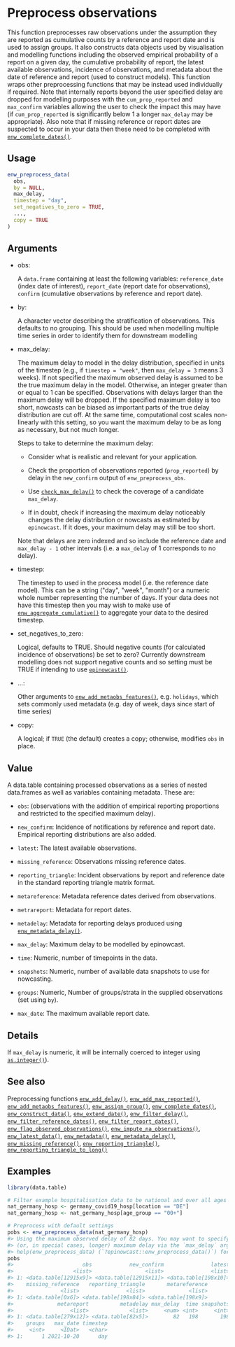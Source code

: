 # Preprocess observations

This function preprocesses raw observations under the assumption they
are reported as cumulative counts by a reference and report date and is
used to assign groups. It also constructs data objects used by
visualisation and modelling functions including the observed empirical
probability of a report on a given day, the cumulative probability of
report, the latest available observations, incidence of observations,
and metadata about the date of reference and report (used to construct
models). This function wraps other preprocessing functions that may be
instead used individually if required. Note that internally reports
beyond the user specified delay are dropped for modelling purposes with
the `cum_prop_reported` and `max_confirm` variables allowing the user to
check the impact this may have (if `cum_prop_reported` is significantly
below 1 a longer `max_delay` may be appropriate). Also note that if
missing reference or report dates are suspected to occur in your data
then these need to be completed with
[`enw_complete_dates()`](https://package.epinowcast.org/dev/reference/enw_complete_dates.md).

## Usage

``` r
enw_preprocess_data(
  obs,
  by = NULL,
  max_delay,
  timestep = "day",
  set_negatives_to_zero = TRUE,
  ...,
  copy = TRUE
)
```

## Arguments

- obs:

  A `data.frame` containing at least the following variables:
  `reference_date` (index date of interest), `report_date` (report date
  for observations), `confirm` (cumulative observations by reference and
  report date).

- by:

  A character vector describing the stratification of observations. This
  defaults to no grouping. This should be used when modelling multiple
  time series in order to identify them for downstream modelling

- max_delay:

  The maximum delay to model in the delay distribution, specified in
  units of the timestep (e.g., if `timestep = "week"`, then
  `max_delay = 3` means 3 weeks). If not specified the maximum observed
  delay is assumed to be the true maximum delay in the model. Otherwise,
  an integer greater than or equal to 1 can be specified. Observations
  with delays larger than the maximum delay will be dropped. If the
  specified maximum delay is too short, nowcasts can be biased as
  important parts of the true delay distribution are cut off. At the
  same time, computational cost scales non-linearly with this setting,
  so you want the maximum delay to be as long as necessary, but not much
  longer.

  Steps to take to determine the maximum delay:

  - Consider what is realistic and relevant for your application.

  - Check the proportion of observations reported (`prop_reported`) by
    delay in the `new_confirm` output of `enw_preprocess_obs`.

  - Use
    [`check_max_delay()`](https://package.epinowcast.org/dev/reference/check_max_delay.md)
    to check the coverage of a candidate `max_delay`.

  - If in doubt, check if increasing the maximum delay noticeably
    changes the delay distribution or nowcasts as estimated by
    `epinowcast`. If it does, your maximum delay may still be too short.

  Note that delays are zero indexed and so include the reference date
  and `max_delay - 1` other intervals (i.e. a `max_delay` of 1
  corresponds to no delay).

- timestep:

  The timestep to used in the process model (i.e. the reference date
  model). This can be a string ("day", "week", "month") or a numeric
  whole number representing the number of days. If your data does not
  have this timestep then you may wish to make use of
  [`enw_aggregate_cumulative()`](https://package.epinowcast.org/dev/reference/enw_aggregate_cumulative.md)
  to aggregate your data to the desired timestep.

- set_negatives_to_zero:

  Logical, defaults to TRUE. Should negative counts (for calculated
  incidence of observations) be set to zero? Currently downstream
  modelling does not support negative counts and so setting must be TRUE
  if intending to use
  [`epinowcast()`](https://package.epinowcast.org/dev/reference/epinowcast.md).

- ...:

  Other arguments to
  [`enw_add_metaobs_features()`](https://package.epinowcast.org/dev/reference/enw_add_metaobs_features.md),
  e.g. `holidays`, which sets commonly used metadata (e.g. day of week,
  days since start of time series)

- copy:

  A logical; if `TRUE` (the default) creates a copy; otherwise, modifies
  `obs` in place.

## Value

A data.table containing processed observations as a series of nested
data.frames as well as variables containing metadata. These are:

- `obs`: (observations with the addition of empirical reporting
  proportions and restricted to the specified maximum delay).

- `new_confirm`: Incidence of notifications by reference and report
  date. Empirical reporting distributions are also added.

- `latest`: The latest available observations.

- `missing_reference`: Observations missing reference dates.

- `reporting_triangle`: Incident observations by report and reference
  date in the standard reporting triangle matrix format.

- `metareference`: Metadata reference dates derived from observations.

- `metrareport`: Metadata for report dates.

- `metadelay`: Metadata for reporting delays produced using
  [`enw_metadata_delay()`](https://package.epinowcast.org/dev/reference/enw_metadata_delay.md).

- `max_delay`: Maximum delay to be modelled by epinowcast.

- `time`: Numeric, number of timepoints in the data.

- `snapshots`: Numeric, number of available data snapshots to use for
  nowcasting.

- `groups`: Numeric, Number of groups/strata in the supplied
  observations (set using `by`).

- `max_date`: The maximum available report date.

## Details

If `max_delay` is numeric, it will be internally coerced to integer
using [`as.integer()`](https://rdrr.io/r/base/integer.html)).

## See also

Preprocessing functions
[`enw_add_delay()`](https://package.epinowcast.org/dev/reference/enw_add_delay.md),
[`enw_add_max_reported()`](https://package.epinowcast.org/dev/reference/enw_add_max_reported.md),
[`enw_add_metaobs_features()`](https://package.epinowcast.org/dev/reference/enw_add_metaobs_features.md),
[`enw_assign_group()`](https://package.epinowcast.org/dev/reference/enw_assign_group.md),
[`enw_complete_dates()`](https://package.epinowcast.org/dev/reference/enw_complete_dates.md),
[`enw_construct_data()`](https://package.epinowcast.org/dev/reference/enw_construct_data.md),
[`enw_extend_date()`](https://package.epinowcast.org/dev/reference/enw_extend_date.md),
[`enw_filter_delay()`](https://package.epinowcast.org/dev/reference/enw_filter_delay.md),
[`enw_filter_reference_dates()`](https://package.epinowcast.org/dev/reference/enw_filter_reference_dates.md),
[`enw_filter_report_dates()`](https://package.epinowcast.org/dev/reference/enw_filter_report_dates.md),
[`enw_flag_observed_observations()`](https://package.epinowcast.org/dev/reference/enw_flag_observed_observations.md),
[`enw_impute_na_observations()`](https://package.epinowcast.org/dev/reference/enw_impute_na_observations.md),
[`enw_latest_data()`](https://package.epinowcast.org/dev/reference/enw_latest_data.md),
[`enw_metadata()`](https://package.epinowcast.org/dev/reference/enw_metadata.md),
[`enw_metadata_delay()`](https://package.epinowcast.org/dev/reference/enw_metadata_delay.md),
[`enw_missing_reference()`](https://package.epinowcast.org/dev/reference/enw_missing_reference.md),
[`enw_reporting_triangle()`](https://package.epinowcast.org/dev/reference/enw_reporting_triangle.md),
[`enw_reporting_triangle_to_long()`](https://package.epinowcast.org/dev/reference/enw_reporting_triangle_to_long.md)

## Examples

``` r
library(data.table)

# Filter example hospitalisation data to be national and over all ages
nat_germany_hosp <- germany_covid19_hosp[location == "DE"]
nat_germany_hosp <- nat_germany_hosp[age_group == "00+"]

# Preprocess with default settings
pobs <- enw_preprocess_data(nat_germany_hosp)
#> Using the maximum observed delay of 82 days. You may want to specify a shorter
#> (or, in special cases, longer) maximum delay via the `max_delay` argument. See
#> help(enw_preprocess_data) (`?epinowcast::enw_preprocess_data()`) for details.
pobs
#>                      obs            new_confirm               latest
#>                   <list>                 <list>               <list>
#> 1: <data.table[12915x9]> <data.table[12915x11]> <data.table[198x10]>
#>    missing_reference   reporting_triangle       metareference
#>               <list>               <list>              <list>
#> 1: <data.table[0x6]> <data.table[198x84]> <data.table[198x9]>
#>              metareport          metadelay max_delay  time snapshots     by
#>                  <list>             <list>     <num> <int>     <int> <list>
#> 1: <data.table[279x12]> <data.table[82x5]>        82   198       198 [NULL]
#>    groups   max_date timestep
#>     <int>     <IDat>   <char>
#> 1:      1 2021-10-20      day
```
